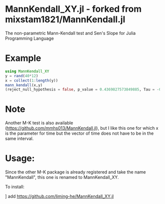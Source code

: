 # MannKendall_XY.jl  -  forked from mixstam1821/MannKendall.jl
The non-parametric Mann-Kendall test and Sen's Slope for Julia Programming Language

# Example
```julia
using MannKendall_XY
y = rand(40*12)
x = collect(1:length(y))
mann_kendall(x,y)                                                                                                                                              
(reject_null_hypothesis = false, p_value = 0.4369827573849885, Tau = -0.02374739039665971, slope = -7.613151196044908e-5, intercept = 0.5150870782436969)
```

# Note
Another M-K test is also available (https://github.com/mmhs013/MannKendall.jl), but I like this one for which x is the parameter for time but the vector of time does not have to be in the same interval. 

# Usage: 
Since the other M-K package is already registered and take the name "MannKendall", this one is renamed to MannKendall_XY.

To install: 

] add https://github.com/liming-he/MannKendall_XY.jl
